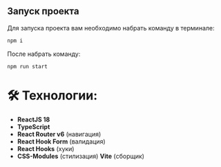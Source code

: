 
## Запуск проекта

Для запуска проекта вам необходимо набрать команду в терминале:

```javascript
npm i
```

После набрать команду:

```javascript
npm run start
```

# 🛠 Технологии:

- **ReactJS 18**
- **TypeScript**
- **React Router v6** (навигация)
- **React Hook Form** (валидация)
- **React Hooks** (хуки)
- **CSS-Modules** (стилизация)
  **Vite** (сборщик)

